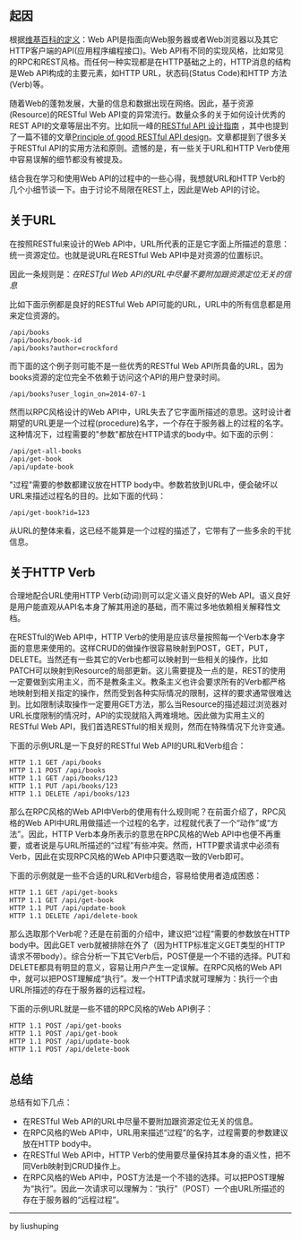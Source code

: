 ## 起因 
根据[维基百科的定义](http://en.m.wikipedia.org/wiki/Web_API)：Web API是指面向Web服务器或者Web浏览器以及其它HTTP客户端的API(应用程序编程接口)。Web API有不同的实现风格，比如常见的RPC和REST风格。而任何一种实现都是在HTTP基础之上的，HTTP消息的结构是Web API构成的主要元素，如HTTP URL，状态码(Status Code)和HTTP 方法(Verb)等。 
 
随着Web的蓬勃发展，大量的信息和数据出现在网络。因此，基于资源(Resource)的RESTful Web API变的异常流行。数量众多的关于如何设计优秀的REST API的文章等层出不穷。比如阮一峰的[RESTful API 设计指南](http://www.ruanyifeng.com/blog/2014/05/restful_api.html) ，其中也提到了一篇不错的文章[Principle of good RESTful API design](http://codeplanet.io/principles-good-restful-api-design/)。文章都提到了很多关于RESTful API的实用方法和原则。遗憾的是，有一些关于URL和HTTP Verb使用中容易误解的细节都没有被提及。 
 
结合我在学习和使用Web API的过程中的一些心得，我想就URL和HTTP Verb的几个小细节谈一下。由于讨论不局限在REST上，因此是Web API的讨论。 
 
## 关于URL 
在按照RESTful来设计的Web API中，URL所代表的正是它字面上所描述的意思：统一资源定位。也就是说URL在RESTful Web API中是对资源的位置标识。 
 
因此一条规则是：*在RESTful  Web API的URL中尽量不要附加跟资源定位无关的信息*  
 
比如下面示例都是良好的RESTful Web API可能的URL，URL中的所有信息都是用来定位资源的。 
``` 
/api/books 
/api/books/book-id 
/api/books?author=crockford 
``` 
而下面的这个例子则可能不是一些优秀的RESTful Web API所具备的URL，因为books资源的定位完全不依赖于访问这个API的用户登录时间。 
``` 
/api/books?user_login_on=2014-07-1 
``` 
 
然而以RPC风格设计的Web API中，URL失去了它字面所描述的意思。这时设计者期望的URL更是一个过程(procedure)名字，一个存在于服务器上的过程的名字。这种情况下，过程需要的"参数"都放在HTTP请求的body中。如下面的示例： 
``` 
/api/get-all-books 
/api/get-book 
/api/update-book 
``` 
"过程"需要的参数都建议放在HTTP body中。参数若放到URL中，便会破坏以URL来描述过程名的目的。比如下面的代码： 
``` 
/api/get-book?id=123 
``` 
从URL的整体来看，这已经不能算是一个过程的描述了，它带有了一些多余的干扰信息。 
 
## 关于HTTP Verb 
合理地配合URL使用HTTP Verb(动词)则可以定义语义良好的Web API。语义良好是用户能直观从API名本身了解其用途的基础，而不需过多地依赖相关解释性文档。 
 
在RESTful的Web API中，HTTP Verb的使用是应该尽量按照每一个Verb本身字面的意思来使用的。这样CRUD的做操作很容易映射到POST，GET，PUT，DELETE。当然还有一些其它的Verb也都可以映射到一些相关的操作，比如PATCH可以映射到Resource的局部更新。这儿需要提及一点的是，REST的使用一定要做到实用主义，而不是教条主义。教条主义也许会要求所有的Verb都严格地映射到相关指定的操作，然而受到各种实际情况的限制，这样的要求通常很难达到。比如限制读取操作一定要用GET方法，那么当Resource的描述超过浏览器对URL长度限制的情况时，API的实现就陷入两难境地。因此做为实用主义的RESTful Web API，我们首选RESTful的相关规则，然而在特殊情况下允许变通。 
 
下面的示例URL是一下良好的RESTful Web API的URL和Verb组合： 
``` 
HTTP 1.1 GET /api/books  
HTTP 1.1 POST /api/books 
HTTP 1.1 GET /api/books/123 
HTTP 1.1 PUT /api/books/123 
HTTP 1.1 DELETE /api/books/123  
``` 
那么在RPC风格的Web API中Verb的使用有什么规则呢？在前面介绍了，RPC风格的Web API中URL用做描述一个过程的名字，过程就代表了一个“动作”或“方法”。因此，HTTP Verb本身所表示的意思在RPC风格的Web API中也便不再重要，或者说是与URL所描述的“过程”有些冲突。然而，HTTP要求请求中必须有Verb，因此在实现RPC风格的Web API中只要选取一致的Verb即可。 
 
下面的示例就是一些不合适的URL和Verb组合，容易给使用者造成困惑： 
``` 
HTTP 1.1 GET /api/get-books 
HTTP 1.1 GET /api/get-book 
HTTP 1.1 PUT /api/update-book 
HTTP 1.1 DELETE /api/delete-book 
``` 
 
那么选取那个Verb呢？还是在前面的介绍中，建议把“过程”需要的参数放在HTTP body中。因此GET verb就被排除在外了（因为HTTP标准定义GET类型的HTTP请求不带body）。综合分析一下其它Verb后，POST便是一个不错的选择。PUT和DELETE都具有明显的意义，容易让用户产生一定误解。在RPC风格的Web API中，就可以把POST理解成“执行”。发一个HTTP请求就可理解为：执行一个由URL所描述的存在于服务器的远程过程。 
 
下面的示例URL就是一些不错的RPC风格的Web API例子： 
``` 
HTTP 1.1 POST /api/get-books 
HTTP 1.1 POST /api/get-book 
HTTP 1.1 POST /api/update-book 
HTTP 1.1 POST /api/delete-book 
``` 
 
## 总结 
总结有如下几点： 
* 在RESTful Web API的URL中尽量不要附加跟资源定位无关的信息。
* 在RPC风格的Web API中，URL用来描述“过程”的名字，过程需要的参数建议放在HTTP body中。
* 在RESTful Web API中，HTTP Verb的使用要尽量保持其本身的语义性，把不同Verb映射到CRUD操作上。
* 在RPC风格的Web API中，POST方法是一个不错的选择。可以把POST理解为“执行”。因此一次请求可以理解为：“执行”（POST）一个由URL所描述的存在于服务器的“远程过程”。 

---
by liushuping
